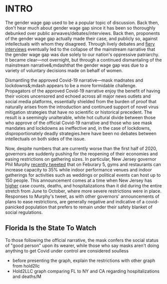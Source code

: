 # INTRO

The gender wage gap used to be a popular topic of discussion. Back then, don't hear much about gender wage gap since it has been so thoroughly debunked over public airwaves/debates/interviews. Back then, proponents of the gender wage gap actually made their case, and publicly so, against intellectuals with whom they disagreed. Through lively debates and [fiery interviews](https://www.youtube.com/watch?v=aMcjxSThD54) eventually led to the collapse of the mainstream narrative that the gender wage gap was due solely to our nation's oppressive patriarchy. It became clear&mdash;not overnight, but through a continued dismantaling of the mainstream narrative&;mdashthat the gender wage gap was due to a variety of voluntary decisions made on behalf of women.

Dismantling the approved Covid-19 narrative&mdash;mask madnates and lockdowns&;mdash appears to be a more formidable challenge. Propagators of the approved Covid-19 narrative enjoy the benefit of having their voices uncensored and echoed across all major news outlets and social media platforms, essentially shielded from the burden of proof that naturally arises from the introduction and continued support of novel virus mitigation strategies that have no scientific or historical precedent. The result is a seemingly unalterable, white hot cultural divide between those who approve of the official Covid-19 narrative and those who see mask mandates and lockdowns as ineffective and, in the case of lockdowns, disproportionately deadly strategies.here have been no debates between intellectuals on both sides of the issue. 

Now, despite numbers that are currently worse than the first half of 2020, governors are suddenly pushing for the reopening of their economies and easing restrictions on gathering sizes. In particular, New Jersey governor Phil Murphy [recently tweeted](https://twitter.com/GovMurphy/status/1356998994006794243?s=20) that on Feburary 5, gyms and restaurants can increase capacity to 35% while indoor performance venues and indoor gatherings for activities such as weddings or political events can host up to 150 people. This announcement comes at a time when New Jersey has [higher](https://covidtracking.com/data/state/new-jersey) case counts, deaths, and hospitalizations than it did during the entire stretch from June to October, where more severe restrictions were in place. Responses to Murphy's tweet, as with other governors' announcements of plans to ease restrictions, are generally negative and indicative of a covid-panicked population that prefers to remain under their safety blanket of social regulations. 


## Florida Is the State To Watch
To those following the official narrative, the mask confers the social status of "good person" upon its wearer, while those who say masks aren't doing anything to get Covid under control are considered soulless
- before presenting the graph, explain the restrictions with other graph from hold2llc
- Hold2LLC graph comparing FL to NY and CA regarding hospitalizations and deaths/M
